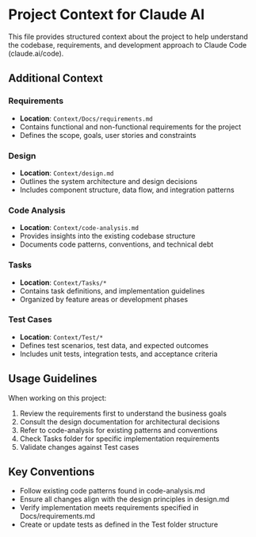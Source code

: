 # Project Context for Claude AI

This file provides structured context about the project to help understand the codebase, requirements, and development approach to Claude Code (claude.ai/code).

## Additional Context

### Requirements
- **Location**: `Context/Docs/requirements.md`
- Contains functional and non-functional requirements for the project
- Defines the scope, goals, user stories and constraints

### Design
- **Location**: `Context/design.md`
- Outlines the system architecture and design decisions
- Includes component structure, data flow, and integration patterns

### Code Analysis
- **Location**: `Context/code-analysis.md`
- Provides insights into the existing codebase structure
- Documents code patterns, conventions, and technical debt

### Tasks
- **Location**: `Context/Tasks/*`
- Contains task definitions, and implementation guidelines
- Organized by feature areas or development phases

### Test Cases
- **Location**: `Context/Test/*`
- Defines test scenarios, test data, and expected outcomes
- Includes unit tests, integration tests, and acceptance criteria

## Usage Guidelines

When working on this project:
1. Review the requirements first to understand the business goals
2. Consult the design documentation for architectural decisions
3. Refer to code-analysis for existing patterns and conventions
4. Check Tasks folder for specific implementation requirements
5. Validate changes against Test cases

## Key Conventions

- Follow existing code patterns found in code-analysis.md
- Ensure all changes align with the design principles in design.md
- Verify implementation meets requirements specified in Docs/requirements.md
- Create or update tests as defined in the Test folder structure